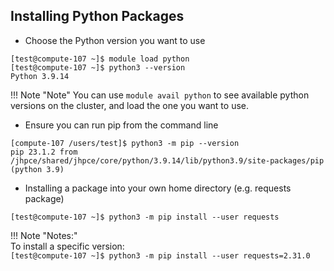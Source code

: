 ## Installing Python Packages

- Choose the Python version you want to use
```
[test@compute-107 ~]$ module load python
[test@compute-107 ~]$ python3 --version
Python 3.9.14
```
!!! Note "Note"
    You can use `module avail python` to see available python versions on the cluster, and load the one you want to use.
    
- Ensure you can run pip from the command line
```
[compute-107 /users/test]$ python3 -m pip --version
pip 23.1.2 from /jhpce/shared/jhpce/core/python/3.9.14/lib/python3.9/site-packages/pip (python 3.9)
```

- Installing a package into your own home directory (e.g. requests package)
```
[test@compute-107 ~]$ python3 -m pip install --user requests
```

!!! Note "Notes:"  
    To install a specific version:  
    ```
    [test@compute-107 ~]$ python3 -m pip install --user requests=2.31.0
    ```
